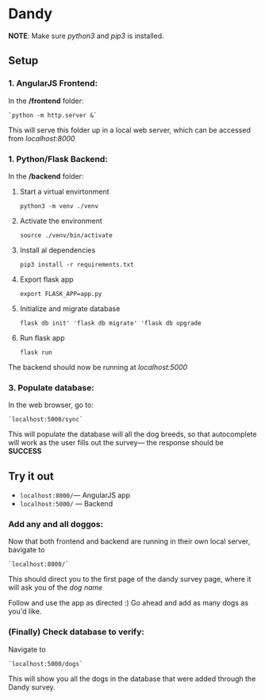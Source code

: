 # Dandy

**NOTE**: Make sure *python3* and *pip3* is installed.

## Setup

### 1. AngularJS Frontend:

In the **/frontend** folder:

    `python -m http.server &`

This will serve this folder up in a local web server, which can be accessed from *localhost:8000*

### 1. Python/Flask Backend:

In the **/backend** folder:

1. Start a virtual envirtonment

    `python3 -m venv ./venv`

2. Activate the environment 

    `source ./venv/bin/activate`

3. Install al dependencies

    `pip3 install -r requirements.txt`

4. Export flask app

    `export FLASK_APP=app.py`

5. Initialize and migrate database

    `flask db init'
    'flask db migrate'
    'flask db upgrade`

6. Run flask app

    `flask run`

The backend should now be running at *localhost:5000*

### 3. Populate database:

In the web browser, go to:

    `localhost:5000/sync`

This will populate the database will all the dog breeds, so that autocomplete will work as the user fills out the survey— the response should be **SUCCESS**

## Try it out

- `localhost:8000/`— AngularJS app 
- `localhost:5000/` — Backend

### Add any and all doggos:
Now that both frontend and backend are running in their own local server, bavigate to 

    `localhost:8000/`

This should direct you to the first page of the dandy survey page, where it will ask you of the *dog name*

Follow and use the app as directed :) Go ahead and add as many dogs as you'd like.

### (Finally) Check database to verify:

Navigate to 

    `localhost:5000/dogs`

This will show you all the dogs in the database that were added through the Dandy survey.


